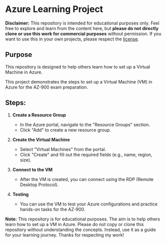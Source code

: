 # Azure Learning Project

**Disclaimer:** This repository is intended for educational purposes only. Feel free to explore and learn from the content here, but **please do not directly clone or use this work for commercial purposes** without permission. If you want to use this in your own projects, please respect the [license](LICENSE).

## Purpose
This repository is designed to help others learn how to set up a Virtual Machine in Azure.


This project demonstrates the steps to set up a Virtual Machine (VM) in Azure for the AZ-900 exam preparation.

## Steps:
1. **Create a Resource Group**
   - In the Azure portal, navigate to the "Resource Groups" section.
   - Click "Add" to create a new resource group.

2. **Create the Virtual Machine**
   - Select "Virtual Machines" from the portal.
   - Click "Create" and fill out the required fields (e.g., name, region, size).
   
3. **Connect to the VM**
   - After the VM is created, you can connect using the RDP (Remote Desktop Protocol).
   
4. **Testing**
   - You can use the VM to test your Azure configurations and practice hands-on tasks for the AZ-900.



**Note:** This repository is for educational purposes. The aim is to help others learn how to set up a VM in Azure. Please do not copy or clone this repository without understanding the concepts. Instead, use it as a guide for your learning journey. Thanks for respecting my work!
